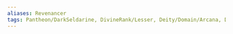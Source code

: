 ```yaml
---
aliases: Revenancer
tags: Pantheon/DarkSeldarine, DivineRank/Lesser, Deity/Domain/Arcana, Deity/Domain/Death, Alignment/CE
---
```

